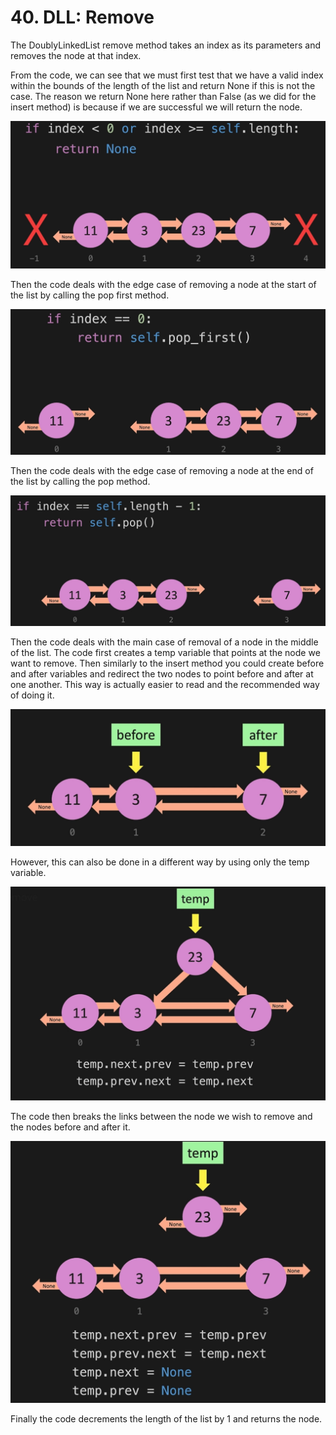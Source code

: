 # 40. DLL: Remove

The DoublyLinkedList remove method takes an index as its parameters and removes the node at that index.

From the code, we can see that we must first test that we have a valid index within the bounds of the length of the list and return None if this is not the case. The reason we return None here rather than False (as we did for the insert method) is because if we are successful we will return the node.

![Doubly Linked List Remove Invalid](./images/doubly-linked-list-remove-invalid.jpg?raw=true "Doubly Linked List Remove Invalid")

Then the code deals with the edge case of removing a node at the start of the list by calling the pop first method. 

![Doubly Linked List Remove Pop First](./images/doubly-linked-list-remove-pop-first.jpg?raw=true "Doubly Linked List Remove Pop First")

Then the code deals with the edge case of removing a node at the end of the list by calling the pop method. 

![Doubly Linked List Remove Pop](./images/doubly-linked-list-remove-pop.jpg?raw=true "Doubly Linked List Remove Pop")

Then the code deals with the main case of removal of a node in the middle of the list. The code first creates a temp variable that points at the node we want to remove. Then similarly to the insert method you could create before and after variables and redirect the two nodes to point before and after at one another. This way is actually easier to read and the recommended way of doing it.

![Doubly Linked List Remove Before After](./images/doubly-linked-list-remove-before-after.jpg?raw=true "Doubly Linked List Remove Before After")

However, this can also be done in a different way by using only the temp variable. 

![Doubly Linked List Remove Redirect](./images/doubly-linked-list-remove-redirect.jpg?raw=true "Doubly Linked List Remove Redirect")

The code then breaks the links between the node we wish to remove and the nodes before and after it.

![Doubly Linked List Remove Redirect None](./images/doubly-linked-list-remove-redirect-none.jpg?raw=true "Doubly Linked List Remove Redirect None")


Finally the code decrements the length of the list by 1 and returns the node.
